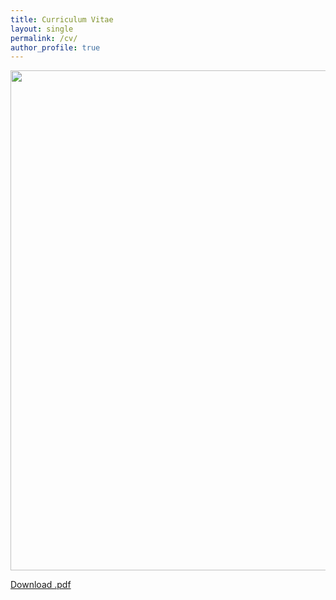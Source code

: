 ```yaml
---
title: Curriculum Vitae
layout: single
permalink: /cv/
author_profile: true
---
```

<img src="resume.jpg" width="800"/> 
<!-- ![Resume (12-26)](resume.png) -->

[Download .pdf](resume.pdf)